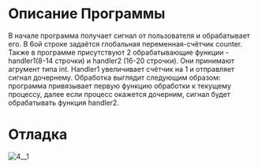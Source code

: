# Описание Программы
В начале программа получает сигнал от пользователя и обрабатывает его. В 6ой строке задаётся глобальная переменная-счётчик counter. Также в программе присутствуют 2 обрабатывающие функции - handler1(8-14 строчки) и handler2 (16-20 строчки). Они принимают агрумент типа int. Handler1 увеличивает счётчик на 1 и отправляет сигнал дочернему. Обработка выглядит следующим образом: программа привязывает первую функцию обработки к текущему процессу, далее если процесс окажется дочерним, сигнал будет обрабатывать функция handler2.
# Отладка
![4__1](https://user-images.githubusercontent.com/105882180/169386145-7496d9b3-9117-4c63-8a8e-459858dfa0aa.jpg)

